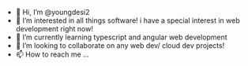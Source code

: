 - 👋 Hi, I’m @youngdesi2
- 👀 I’m interested in all things software! i have a special interest in web development right now!
- 🌱 I’m currently learning typescript and angular web development
- 💞️ I’m looking to collaborate on any web dev/ cloud dev projects!
- 📫 How to reach me ...

<!---
youngdesi2/youngdesi2 is a ✨ special ✨ repository because its `README.md` (this file) appears on your GitHub profile.
You can click the Preview link to take a look at your changes.
--->
